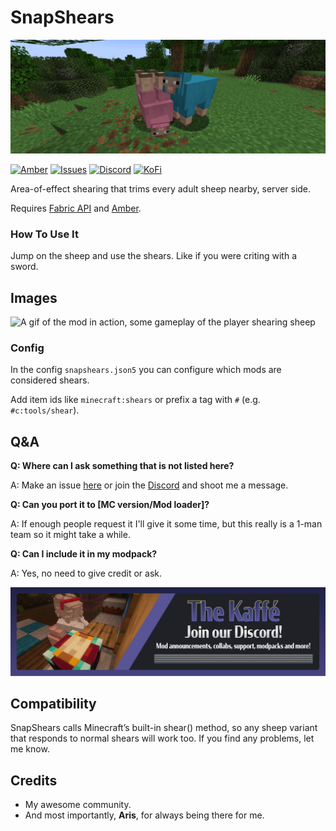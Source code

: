 # SnapShears

![Amber Banner](https://raw.githubusercontent.com/iamkaf/modresources/refs/heads/main/pages/snapshears/banner.png)

[![Amber](https://img.shields.io/badge/Amber-iamkaf?style=for-the-badge&label=Requires&color=%23ebb134)](https://modrinth.com/mod/amber)
[![Issues](https://img.shields.io/github/issues/iamkaf/mod-issues?style=for-the-badge&color=%23eee)](https://github.com/iamkaf/mod-issues)
[![Discord](https://img.shields.io/discord/1207469438719492176?style=for-the-badge&logo=discord&label=DISCORD&color=%235865F2)](https://discord.gg/HV5WgTksaB)
[![KoFi](https://img.shields.io/badge/KoFi-iamkaf?style=for-the-badge&logo=kofi&logoColor=%2330d1e3&label=Support%20Me&color=%2330d1e3)](https://ko-fi.com/iamkaffe)

Area-of-effect shearing that trims every adult sheep nearby, server side.

Requires [Fabric API](https://modrinth.com/mod/fabric-api) and [Amber](https://modrinth.com/mod/amber).


### How To Use It

Jump on the sheep and use the shears. Like if you were criting with a sword.


## Images

![A gif of the mod in action, some gameplay of the player shearing sheep](https://i.imgur.com/dwBvLFm.gif)

### Config

In the config `snapshears.json5` you can configure which mods are considered shears.

Add item ids like `minecraft:shears` or prefix a tag with `#` (e.g. `#c:tools/shear`).


## Q&A

**Q: Where can I ask something that is not listed here?**

A: Make an issue [here](https://github.com/iamkaf/mod-issues) or join the [Discord](https://discord.gg/HV5WgTksaB) and shoot me a message.


**Q: Can you port it to [MC version/Mod loader]?**

A: If enough people request it I'll give it some time, but this really is a 1-man team so it might take a while.


**Q: Can I include it in my modpack?**

A: Yes, no need to give credit or ask.

[![Join our Discord](https://raw.githubusercontent.com/iamkaf/modresources/refs/heads/main/pages/common/discord.png)](https://discord.gg/HV5WgTksaB)


## Compatibility

SnapShears calls Minecraft’s built-in shear() method, so any sheep variant that responds to normal shears will work too. If you find any problems, let me know.


## Credits

- My awesome community.
- And most importantly, **Aris**, for always being there for me.



